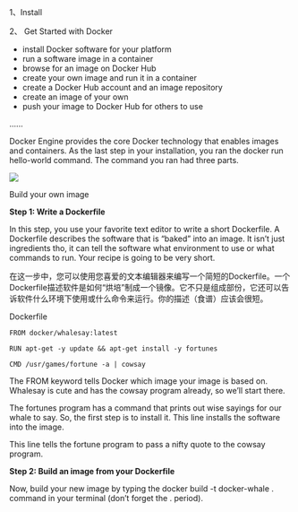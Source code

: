 1、Install

2、 Get Started with Docker

* install Docker software for your platform
* run a software image in a container
* browse for an image on Docker Hub
* create your own image and run it in a container
* create a Docker Hub account and an image repository
* create an image of your own
* push your image to Docker Hub for others to use

......

Docker Engine provides the core Docker technology that enables images and containers. As the last step in your installation, you ran the docker run hello-world command. The command you ran had three parts.

![](https://docs.docker.com/engine/getstarted/tutimg/container_explainer.png)

Build your own image

**Step 1: Write a Dockerfile**

In this step, you use your favorite text editor to write a short Dockerfile. A Dockerfile describes the software that is “baked” into an image. It isn’t just ingredients tho, it can tell the software what environment to use or what commands to run. Your recipe is going to be very short.

在这一步中，您可以使用您喜爱的文本编辑器来编写一个简短的Dockerfile。一个Dockerfile描述软件是如何“烘培”制成一个镜像。它不只是组成部份，它还可以告诉软件什么环境下使用或什么命令来运行。你的描述（食谱）应该会很短。

Dockerfile

`FROM docker/whalesay:latest`

`RUN apt-get -y update && apt-get install -y fortunes`

`CMD /usr/games/fortune -a | cowsay`

The FROM keyword tells Docker which image your image is based on. Whalesay is cute and has the cowsay program already, so we’ll start there.

The fortunes program has a command that prints out wise sayings for our whale to say. So, the first step is to install it. This line installs the software into the image.

This line tells the fortune program to pass a nifty quote to the cowsay program.

**Step 2: Build an image from your Dockerfile**

Now, build your new image by typing the docker build -t docker-whale . command in your terminal \(don’t forget the . period\).

